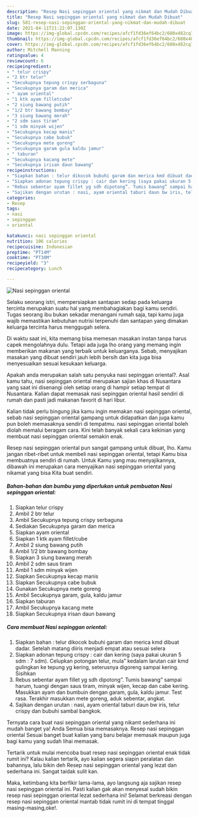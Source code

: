 ```yaml
---
description: "Resep Nasi sepinggan oriental yang nikmat dan Mudah Dibuat"
title: "Resep Nasi sepinggan oriental yang nikmat dan Mudah Dibuat"
slug: 581-resep-nasi-sepinggan-oriental-yang-nikmat-dan-mudah-dibuat
date: 2021-04-11T21:22:07.130Z
image: https://img-global.cpcdn.com/recipes/afcf1fd36ef64bc2/680x482cq70/nasi-sepinggan-oriental-foto-resep-utama.jpg
thumbnail: https://img-global.cpcdn.com/recipes/afcf1fd36ef64bc2/680x482cq70/nasi-sepinggan-oriental-foto-resep-utama.jpg
cover: https://img-global.cpcdn.com/recipes/afcf1fd36ef64bc2/680x482cq70/nasi-sepinggan-oriental-foto-resep-utama.jpg
author: Mitchell Manning
ratingvalue: 4
reviewcount: 6
recipeingredient:
- " telur crispy"
- "2 btr telur"
- "Secukupnya tepung crispy serbaguna"
- "Secukupnya garam dan merica"
- " ayam oriental"
- "1 ktk ayam filletcube"
- "2 siung bawang putih"
- "1/2 btr bawang bombay"
- "3 siung bawang merah"
- "2 sdm saus tiram"
- "1 sdm minyak wijen"
- "Secukupnya kecap manis"
- "Secukupnya cabe bubuk"
- "Secukupnya mete goreng"
- "Secukupnya garam gula kaldu jamur"
- " taburan"
- "Secukupnya kacang mete"
- "Secukupnya irisan daun bawang"
recipeinstructions:
- "Siapkan bahan : telur dikocok bubuhi garam dan merica kmd dibuat dadar. Setelah matang diiris menjadi empat atau sesuai selera"
- "Siapkan adonan tepung crispy : cair dan kering (saya pakai ukuran 5 sdm : 7 sdm). Celupkan potongan telur, mula” kedalam larutan cair kmd gulingkan ke tepung yg kering, seterusnya digoreng sampai kering. Sisihkan"
- "Rebus sebentar ayam fillet yg sdh dipotong”. Tumis bawang” sampai harum, tuangi dengan saus tiram, minyak wijen, kecap dan cabe kering. Masukkan ayam dan bumbuin dengan garam, gula, kaldu jamur. Test rasa. Terakhir masukkan mete goreng, aduk sebentar, angkat."
- "Sajikan dengan urutan : nasi, ayam oriental taburi daun bw iris, telur crispy dan bubuhi sambal bangkok."
categories:
- Resep
tags:
- nasi
- sepinggan
- oriental

katakunci: nasi sepinggan oriental 
nutrition: 106 calories
recipecuisine: Indonesian
preptime: "PT14M"
cooktime: "PT30M"
recipeyield: "3"
recipecategory: Lunch

---
```



![Nasi sepinggan oriental](https://img-global.cpcdn.com/recipes/afcf1fd36ef64bc2/680x482cq70/nasi-sepinggan-oriental-foto-resep-utama.jpg)

Selaku seorang istri, mempersiapkan santapan sedap pada keluarga tercinta merupakan suatu hal yang membahagiakan bagi kamu sendiri. Tugas seorang ibu bukan sekadar menangani rumah saja, tapi kamu juga wajib memastikan kebutuhan nutrisi terpenuhi dan santapan yang dimakan keluarga tercinta harus menggugah selera.

Di waktu  saat ini, kita memang bisa memesan masakan instan tanpa harus capek mengolahnya dulu. Tetapi ada juga lho orang yang memang ingin memberikan makanan yang terbaik untuk keluarganya. Sebab, menyajikan masakan yang dibuat sendiri jauh lebih bersih dan kita juga bisa menyesuaikan sesuai kesukaan keluarga. 



Apakah anda merupakan salah satu penyuka nasi sepinggan oriental?. Asal kamu tahu, nasi sepinggan oriental merupakan sajian khas di Nusantara yang saat ini disenangi oleh setiap orang di hampir setiap tempat di Nusantara. Kalian dapat memasak nasi sepinggan oriental hasil sendiri di rumah dan pasti jadi makanan favorit di hari libur.

Kalian tidak perlu bingung jika kamu ingin memakan nasi sepinggan oriental, sebab nasi sepinggan oriental gampang untuk didapatkan dan juga kamu pun boleh memasaknya sendiri di tempatmu. nasi sepinggan oriental boleh diolah memalui beragam cara. Kini telah banyak sekali cara kekinian yang membuat nasi sepinggan oriental semakin enak.

Resep nasi sepinggan oriental pun sangat gampang untuk dibuat, lho. Kamu jangan ribet-ribet untuk membeli nasi sepinggan oriental, tetapi Kamu bisa membuatnya sendiri di rumah. Untuk Kamu yang mau menyajikannya, dibawah ini merupakan cara menyajikan nasi sepinggan oriental yang nikamat yang bisa Kita buat sendiri.

<!--inarticleads1-->

##### Bahan-bahan dan bumbu yang diperlukan untuk pembuatan Nasi sepinggan oriental:

1. Siapkan  telur crispy
1. Ambil 2 btr telur
1. Ambil Secukupnya tepung crispy serbaguna
1. Sediakan Secukupnya garam dan merica
1. Siapkan  ayam oriental
1. Siapkan 1 ktk ayam fillet/cube
1. Ambil 2 siung bawang putih
1. Ambil 1/2 btr bawang bombay
1. Siapkan 3 siung bawang merah
1. Ambil 2 sdm saus tiram
1. Ambil 1 sdm minyak wijen
1. Siapkan Secukupnya kecap manis
1. Siapkan Secukupnya cabe bubuk
1. Gunakan Secukupnya mete goreng
1. Ambil Secukupnya garam, gula, kaldu jamur
1. Siapkan  taburan
1. Ambil Secukupnya kacang mete
1. Siapkan Secukupnya irisan daun bawang




<!--inarticleads2-->

##### Cara membuat Nasi sepinggan oriental:

1. Siapkan bahan : telur dikocok bubuhi garam dan merica kmd dibuat dadar. Setelah matang diiris menjadi empat atau sesuai selera
1. Siapkan adonan tepung crispy : cair dan kering (saya pakai ukuran 5 sdm : 7 sdm). Celupkan potongan telur, mula” kedalam larutan cair kmd gulingkan ke tepung yg kering, seterusnya digoreng sampai kering. Sisihkan
1. Rebus sebentar ayam fillet yg sdh dipotong”. Tumis bawang” sampai harum, tuangi dengan saus tiram, minyak wijen, kecap dan cabe kering. Masukkan ayam dan bumbuin dengan garam, gula, kaldu jamur. Test rasa. Terakhir masukkan mete goreng, aduk sebentar, angkat.
1. Sajikan dengan urutan : nasi, ayam oriental taburi daun bw iris, telur crispy dan bubuhi sambal bangkok.




Ternyata cara buat nasi sepinggan oriental yang nikamt sederhana ini mudah banget ya! Anda Semua bisa memasaknya. Resep nasi sepinggan oriental Sesuai banget buat kalian yang baru belajar memasak maupun juga bagi kamu yang sudah lihai memasak.

Tertarik untuk mulai mencoba buat resep nasi sepinggan oriental enak tidak rumit ini? Kalau kalian tertarik, ayo kalian segera siapin peralatan dan bahannya, lalu bikin deh Resep nasi sepinggan oriental yang lezat dan sederhana ini. Sangat taidak sulit kan. 

Maka, ketimbang kita berfikir lama-lama, ayo langsung aja sajikan resep nasi sepinggan oriental ini. Pasti kalian gak akan menyesal sudah bikin resep nasi sepinggan oriental lezat sederhana ini! Selamat berkreasi dengan resep nasi sepinggan oriental mantab tidak rumit ini di tempat tinggal masing-masing,oke!.

